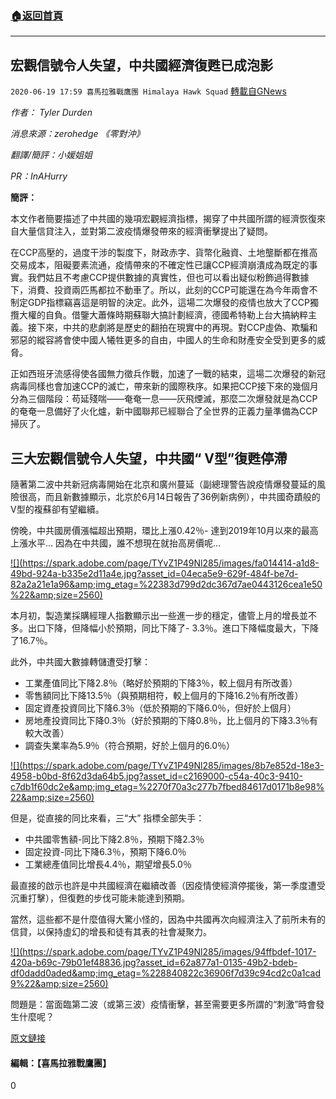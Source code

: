 ###  [:house:返回首頁](https://github.com/ourhimalayas/txt)
---

## 宏觀信號令人失望，中共國經濟復甦已成泡影
`2020-06-19 17:59 喜馬拉雅戰鷹團 Himalaya Hawk Squad` [轉載自GNews](https://gnews.org/zh-hant/239620/)

*作者： Tyler Durden*

*消息來源：zerohedge 《零對沖》*

*翻譯/簡評：小媛姐姐*

*PR：InAHurry*

**簡評：**

本文作者簡要描述了中共國的幾項宏觀經濟指標，揭穿了中共國所謂的經濟恢復來自大量信貸注入，並對第二波疫情爆發帶來的經濟衝擊提出了疑問。

在CCP高壓的，過度干涉的製度下，財政赤字、貨幣化融資、土地壟斷都在推高交易成本，阻礙要素流通，疫情帶來的不確定性已讓CCP經濟崩潰成為既定的事實。我們姑且不考慮CCP提供數據的真實性，但也可以看出疑似粉飾過得數據下，消費、投資兩匹馬都拉不動車了。所以，此刻的CCP可能還在為今年兩會不制定GDP指標竊喜這是明智的決定。此外，這場二次爆發的疫情也放大了CCP獨攬大權的自負。借鑒大蕭條時期蘇聯大搞計劃經濟，德國希特勒上台大搞納粹主義。接下來，中共的悲劇將是歷史的翻拍在現​​實中的再現。對CCP虛偽、欺騙和邪惡的縱容將會使中國人犧牲更多的自由，中國人的生命和財產安全受到更多的威脅。

正如西班牙流感得使各國無力徵兵作戰，加速了一戰的結束，這場二次爆發的新冠病毒同樣也會加速CCP的滅亡，帶來新的國際秩序。如果把CCP接下來的幾個月分為三個階段：苟延殘喘——奄奄一息——灰飛煙滅，那麼二次爆發就是為CCP的奄奄一息備好了火化爐，新中國聯邦已經聯合了全世界的正義力量準備為CCP掃灰了。

## **三大宏觀信號令人失望，中共國“ V型”復甦停滯**

隨著第二波中共新冠病毒開始在北京和廣州蔓延（副總理警告說疫情爆發蔓延的風險很高，而且新數據顯示，北京於6月14日報告了36例新病例），中共國奇蹟般的V型的複蘇卻有望繼續。

傍晚，中共國房價漲幅超出預期，環比上漲0.42％- 達到2019年10月以來的最高上漲水平… 因為在中共國，誰不想現在就抬高房價呢…

[!\[\](https://spark.adobe.com/page/TYvZ1P49Nl285/images/fa014414-a1d8-49bd-924a-b335e2d11a4e.jpg?asset_id=04eca5e9-629f-484f-be7d-82a2a21e1a96&amp;img_etag=%22383d799d2dc367d7ae0443126cea1e50%22&amp;size=2560)](https://spark.adobe.com/page/TYvZ1P49Nl285/images/fa014414-a1d8-49bd-924a-b335e2d11a4e.jpg?asset_id=04eca5e9-629f-484f-be7d-82a2a21e1a96&amp;img_etag=%22383d799d2dc367d7ae0443126cea1e50%22&amp;size=1024)

本月初，製造業採購經理人指數顯示出一些進一步的穩定，儘管上月的增長並不多。出口下降，但降幅小於預期，同比下降了- 3.3％。進口下降幅度最大，下降了16.7％。

此外，中共國大數據轉儲遭受打擊：

- 工業產值同比下降2.8％（略好於預期的下降3％，較上個月有所改善）
- 零售額同比下降13.5％（與預期相符，較上個月的下降16.2％有所改善）
- 固定資產投資同比下降6.3％（低於預期的下降6.0％，但好於上個月）
- 房地產投資同比下降0.3％（好於預期的下降0.8％，比上個月的下降3.3％有較大改善）
- 調查失業率為5.9％（符合預期，好於上個月的6.0％）


[!\[\](https://spark.adobe.com/page/TYvZ1P49Nl285/images/8b7e852d-18e3-4958-b0bd-8f62d3da64b5.jpg?asset_id=c2169000-c54a-40c3-9410-c7db1f60dc2e&amp;img_etag=%2270f70a3c277b7fbed84617d0171b8e98%22&amp;size=2560)](https://spark.adobe.com/page/TYvZ1P49Nl285/images/8b7e852d-18e3-4958-b0bd-8f62d3da64b5.jpg?asset_id=c2169000-c54a-40c3-9410-c7db1f60dc2e&amp;img_etag=%2270f70a3c277b7fbed84617d0171b8e98%22&amp;size=1024)

但是，從直接的同比來看，三“大” 指標全部失手：

- 中共國零售額-同比下降2.8％，預期下降2.3％
- 固定投資-同比下降6.3％，預期下降6.0％
- 工業總產值同比增長4.4％，期望增長5.0％


最直接的啟示也許是中共國經濟在繼續改善（因疫情使經濟停擺後，第一季度遭受沉重打擊），但復甦的步伐可能未能達到預期。

當然，這些都不是什麼值得大驚小怪的，因為中共國再次向經濟注入了前所未有的信貸，以保持虛幻的增長和徒有其表的社會凝聚力。

[!\[\](https://spark.adobe.com/page/TYvZ1P49Nl285/images/94ffbdef-1017-420a-b69c-79b01ef48836.jpg?asset_id=62a877a1-0135-49b2-bdeb-df0dadd0aded&amp;img_etag=%228840822c36906f7d39c94cd2c0a1cad9%22&amp;size=2560)](https://spark.adobe.com/page/TYvZ1P49Nl285/images/94ffbdef-1017-420a-b69c-79b01ef48836.jpg?asset_id=62a877a1-0135-49b2-bdeb-df0dadd0aded&amp;img_etag=%228840822c36906f7d39c94cd2c0a1cad9%22&amp;size=1024)

問題是：當面臨第二波（或第三波）疫情衝擊，甚至需要更多所謂的“刺激”時會發生什麼呢？

[原文鏈接](https://www.zerohedge.com/economics/chinas-v-shaped-recovery-stalls-big-three-macro-signals-disappoint)

#### 編輯：【喜馬拉雅戰鷹團】



0
